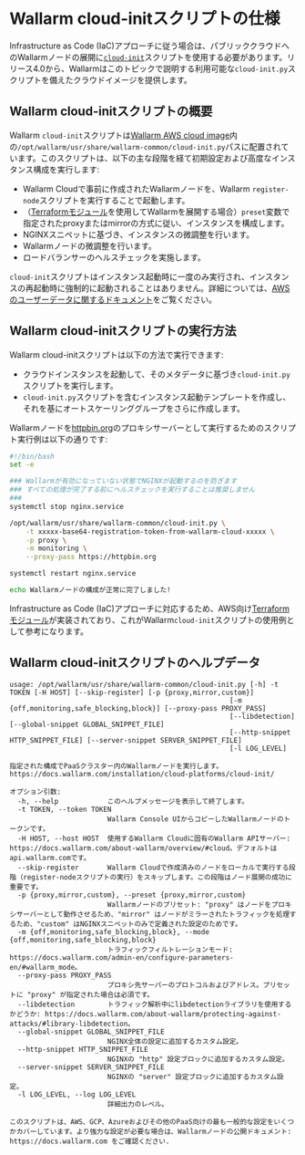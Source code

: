 # Wallarm cloud-initスクリプトの仕様

Infrastructure as Code (IaC)アプローチに従う場合は、パブリッククラウドへのWallarmノードの展開に[`cloud-init`](https://cloudinit.readthedocs.io/en/latest/index.html)スクリプトを使用する必要があります。リリース4.0から、Wallarmはこのトピックで説明する利用可能な`cloud-init.py`スクリプトを備えたクラウドイメージを提供します。

## Wallarm cloud-initスクリプトの概要

Wallarm `cloud-init`スクリプトは[Wallarm AWS cloud image](https://aws.amazon.com/marketplace/pp/prodview-5rl4dgi4wvbfe)内の`/opt/wallarm/usr/share/wallarm-common/cloud-init.py`パスに配置されています。このスクリプトは、以下の主な段階を経て初期設定および高度なインスタンス構成を実行します:

* Wallarm Cloudで事前に作成されたWallarmノードを、Wallarm `register-node`スクリプトを実行することで起動します。
* （[Terraformモジュール](aws/terraform-module/overview.md)を使用してWallarmを展開する場合）`preset`変数で指定されたproxyまたはmirrorの方式に従い、インスタンスを構成します。
* NGINXスニペットに基づき、インスタンスの微調整を行います。
* Wallarmノードの微調整を行います。
* ロードバランサーのヘルスチェックを実施します。

`cloud-init`スクリプトはインスタンス起動時に一度のみ実行され、インスタンスの再起動時に強制的に起動されることはありません。詳細については、[AWSのユーザーデータに関するドキュメント](https://docs.aws.amazon.com/AWSEC2/latest/UserGuide/user-data.html)をご覧ください。

## Wallarm cloud-initスクリプトの実行方法

Wallarm cloud-initスクリプトは以下の方法で実行できます:

* クラウドインスタンスを起動して、そのメタデータに基づき`cloud-init.py`スクリプトを実行します。
* `cloud-init.py`スクリプトを含むインスタンス起動テンプレートを作成し、それを基にオートスケーリンググループをさらに作成します。

Wallarmノードを[httpbin.org](https://httpbin.org)のプロキシサーバーとして実行するためのスクリプト実行例は以下の通りです:

```bash
#!/bin/bash
set -e

### Wallarmが有効になっていない状態でNGINXが起動するのを防ぎます
### すべての処理が完了する前にヘルスチェックを実行することは推奨しません
###
systemctl stop nginx.service

/opt/wallarm/usr/share/wallarm-common/cloud-init.py \
    -t xxxxx-base64-registration-token-from-wallarm-cloud-xxxxx \
    -p proxy \
    -m monitoring \
    --proxy-pass https://httpbin.org

systemctl restart nginx.service

echo Wallarmノードの構成が正常に完了しました!
```

Infrastructure as Code (IaC)アプローチに対応するため、AWS向け[Terraformモジュール](aws/terraform-module/overview.md)が実装されており、これがWallarm`cloud-init`スクリプトの使用例として参考になります。

## Wallarm cloud-initスクリプトのヘルプデータ

```plain
usage: /opt/wallarm/usr/share/wallarm-common/cloud-init.py [-h] -t TOKEN [-H HOST] [--skip-register] [-p {proxy,mirror,custom}]
                                                      [-m {off,monitoring,safe_blocking,block}] [--proxy-pass PROXY_PASS]
                                                      [--libdetection] [--global-snippet GLOBAL_SNIPPET_FILE]
                                                      [--http-snippet HTTP_SNIPPET_FILE] [--server-snippet SERVER_SNIPPET_FILE]
                                                      [-l LOG_LEVEL]

指定された構成でPaaSクラスター内のWallarmノードを実行します。 https://docs.wallarm.com/installation/cloud-platforms/cloud-init/

オプション引数:
  -h, --help            このヘルプメッセージを表示して終了します。
  -t TOKEN, --token TOKEN
                        Wallarm Console UIからコピーしたWallarmノードのトークンです。
  -H HOST, --host HOST  使用するWallarm Cloudに固有のWallarm APIサーバー: https://docs.wallarm.com/about-wallarm/overview/#cloud。デフォルトはapi.wallarm.comです。
  --skip-register       Wallarm Cloudで作成済みのノードをローカルで実行する段階（register-nodeスクリプトの実行）をスキップします。この段階はノード展開の成功に重要です。
  -p {proxy,mirror,custom}, --preset {proxy,mirror,custom}
                        Wallarmノードのプリセット: "proxy" はノードをプロキシサーバーとして動作させるため、"mirror" はノードがミラーされたトラフィックを処理するため、"custom" はNGINXスニペットのみで定義された設定のためです。
  -m {off,monitoring,safe_blocking,block}, --mode {off,monitoring,safe_blocking,block}
                        トラフィックフィルトレーションモード: https://docs.wallarm.com/admin-en/configure-parameters-en/#wallarm_mode。
  --proxy-pass PROXY_PASS
                        プロキシ先サーバーのプロトコルおよびアドレス。プリセットに "proxy" が指定された場合は必須です。
  --libdetection        トラフィック解析中にlibdetectionライブラリを使用するかどうか: https://docs.wallarm.com/about-wallarm/protecting-against-attacks/#library-libdetection。
  --global-snippet GLOBAL_SNIPPET_FILE
                        NGINX全体の設定に追加するカスタム設定。
  --http-snippet HTTP_SNIPPET_FILE
                        NGINXの "http" 設定ブロックに追加するカスタム設定。
  --server-snippet SERVER_SNIPPET_FILE
                        NGINXの "server" 設定ブロックに追加するカスタム設定。
  -l LOG_LEVEL, --log LOG_LEVEL
                        詳細出力のレベル。

このスクリプトは、AWS、GCP、Azureおよびその他のPaaS向けの最も一般的な設定をいくつかカバーしています。より強力な設定が必要な場合は、Wallarmノードの公開ドキュメント: https://docs.wallarm.com をご確認ください.
```
